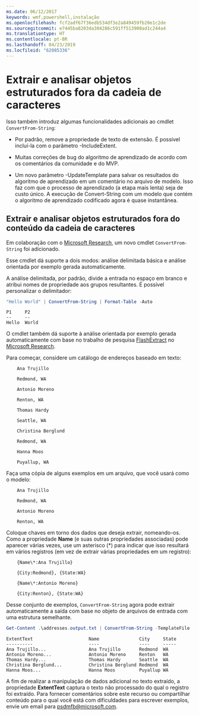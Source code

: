 ```yaml
---
ms.date: 06/12/2017
keywords: wmf,powershell,instalação
ms.openlocfilehash: fcf2adf67f36edb534df3e2a849459fb20e1c2de
ms.sourcegitcommit: e7445ba8203da304286c591ff513900ad1c244a4
ms.translationtype: HT
ms.contentlocale: pt-BR
ms.lasthandoff: 04/23/2019
ms.locfileid: "62085336"
---
```

# <a name="extract-and-parse-structured-objects-out-of-string"></a>Extrair e analisar objetos estruturados fora da cadeia de caracteres

Isso também introduz algumas funcionalidades adicionais ao cmdlet `ConvertFrom-String`:

- Por padrão, remove a propriedade de texto de extensão. É possível incluí-la com o parâmetro -IncludeExtent.

- Muitas correções de bug do algoritmo de aprendizado de acordo com os comentários da comunidade e do MVP.

- Um novo parâmetro -UpdateTemplate para salvar os resultados do algoritmo de aprendizado em um comentário no arquivo de modelo. Isso faz com que o processo de aprendizado (a etapa mais lenta) seja de custo único. A execução de Convert-String com um modelo que contém o algoritmo de aprendizado codificado agora é quase instantânea.

## <a name="extract-and-parse-structured-objects-out-of-string-content"></a>Extrair e analisar objetos estruturados fora do conteúdo da cadeia de caracteres

Em colaboração com o [Microsoft Research](https://www.microsoft.com/en-us/research/?from=http%3A%2F%2Fresearch.microsoft.com%2F), um novo cmdlet `ConvertFrom-String` foi adicionado.

Esse cmdlet dá suporte a dois modos: análise delimitada básica e análise orientada por exemplo gerada automaticamente.

A análise delimitada, por padrão, divide a entrada no espaço em branco e atribui nomes de propriedade aos grupos resultantes. É possível personalizar o delimitador:

```powershell
"Hello World" | ConvertFrom-String | Format-Table -Auto
```

```output
P1     P2
--     --
Hello  World
```

O cmdlet também dá suporte à análise orientada por exemplo gerada automaticamente com base no trabalho de pesquisa [FlashExtract](https://www.microsoft.com/en-us/research/publication/flashextract-framework-data-extraction-examples/?from=http%3A%2F%2Fresearch.microsoft.com%2Fen-us%2Fum%2Fpeople%2Fsumitg%2Fflashextract.html) no [Microsoft Research](https://www.microsoft.com/en-us/research/?from=http%3A%2F%2Fresearch.microsoft.com%2F).

Para começar, considere um catálogo de endereços baseado em texto:

```
    Ana Trujillo

    Redmond, WA

    Antonio Moreno

    Renton, WA

    Thomas Hardy

    Seattle, WA

    Christina Berglund

    Redmond, WA

    Hanna Moos

    Puyallup, WA
```

Faça uma cópia de alguns exemplos em um arquivo, que você usará como o modelo:

```
    Ana Trujillo

    Redmond, WA

    Antonio Moreno

    Renton, WA
```

Coloque chaves em torno dos dados que deseja extrair, nomeando-os. Como a propriedade **Name** (e suas outras propriedades associadas) pode aparecer várias vezes, use um asterisco (\*) para indicar que isso resultará em vários registros (em vez de extrair várias propriedades em um registro):

```
    {Name\*:Ana Trujillo}

    {City:Redmond}, {State:WA}

    {Name\*:Antonio Moreno}

    {City:Renton}, {State:WA}
```

Desse conjunto de exemplos, `ConvertFrom-String` agora pode extrair automaticamente a saída com base no objeto de arquivos de entrada com uma estrutura semelhante.

```powershell
Get-Content .\addresses.output.txt | ConvertFrom-String -TemplateFile .\addresses.template.txt | Format-Table -Auto
```

```output
ExtentText                     Name               City     State
----------                     ----               ----     -----
Ana Trujillo...                Ana Trujillo       Redmond  WA
Antonio Moreno...              Antonio Moreno     Renton   WA
Thomas Hardy...                Thomas Hardy       Seattle  WA
Christina Berglund...          Christina Berglund Redmond  WA
Hanna Moos...                  Hanna Moos         Puyallup WA
```

A fim de realizar a manipulação de dados adicional no texto extraído, a propriedade **ExtentText** captura o texto não processado do qual o registro foi extraído. Para fornecer comentários sobre este recurso ou compartilhar conteúdo para o qual você está com dificuldades para escrever exemplos, envie um email para <psdmfb@microsoft.com>.